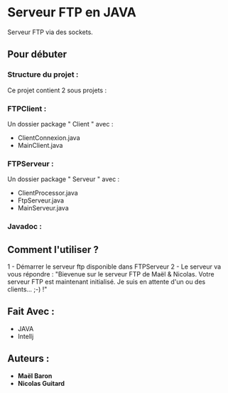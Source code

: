 # Serveur FTP en JAVA

Serveur FTP via des sockets.


## Pour débuter
### Structure du projet :
Ce projet contient 2 sous projets : 
   ### FTPClient :
   Un dossier package " Client " avec :
   - ClientConnexion.java
   - MainClient.java
   
   ### FTPServeur :
   Un dossier package " Serveur " avec :
   - ClientProcessor.java
   - FtpServeur.java
   - MainServeur.java
   
   ### Javadoc :


## Comment l'utiliser ?
1 - Démarrer le serveur ftp disponible dans FTPServeur
2 - Le serveur va vous répondre : "Bievenue sur le serveur FTP de Maël & Nicolas.
Votre serveur FTP est maintenant initialisé. Je suis en attente d'un ou des clients... ;-) !"



## Fait Avec : 

* JAVA
* Intellj

## Auteurs :

* **Maël Baron**
* **Nicolas Guitard**

